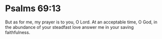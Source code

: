 # Psalms 69:13

But as for me, my prayer is to you, O Lord. At an acceptable time, O God, in the abundance of your steadfast love answer me in your saving faithfulness.
